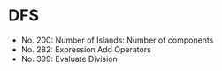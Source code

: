 # DFS

* No. 200: Number of Islands: Number of components
* No. 282: Expression Add Operators
* No. 399: Evaluate Division

